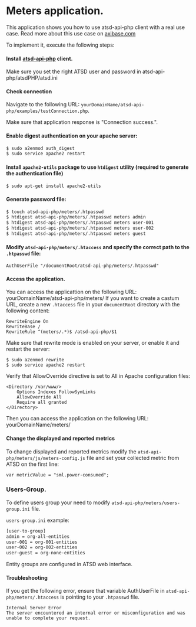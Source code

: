# Meters application. 

This application shows you how to use atsd-api-php client with a real use case.
Read more about this use case on [axibase.com]

To implement it, execute the following steps:

#### Install [atsd-api-php] client. 

Make sure you set the right ATSD user and password in atsd-api-php/atsdPHP/atsd.ini

#### Check connection
Navigate to the following URL: ```yourDomainName/atsd-api-php/examples/testConnection.php```.

Make sure that application response is "Connection success.".

#### Enable digest authentication on your apache server:
```bash
$ sudo a2enmod auth_digest
$ sudo service apache2 restart
```
#### Install ```apache2-utils``` package to use ```htdigest``` utility (required to generate the authentication file)
```bash
$ sudo apt-get install apache2-utils
```
#### Generate password file:
```bash
$ touch atsd-api-php/meters/.htpasswd
$ htdigest atsd-api-php/meters/.htpasswd meters admin
$ htdigest atsd-api-php/meters/.htpasswd meters user-001
$ htdigest atsd-api-php/meters/.htpasswd meters user-002
$ htdigest atsd-api-php/meters/.htpasswd meters guest
```
#### Modify ```atsd-api-php/meters/.htaccess``` and specify the correct path to the ```.htpasswd``` file:
```
AuthUserFile "/documentRoot/atsd-api-php/meters/.htpasswd"
```
#### Access the application.
You can access the applicattion on the following URL:
yourDomainName/atsd-api-php/meters/
If you want to create a castum URL, create a new ```.htaccess``` file in your ```documentRoot``` directory with the following content:
```
RewriteEngine On
RewriteBase /
RewriteRule ^(meters/.*)$ /atsd-api-php/$1 
```
Make sure that rewrite mode is enabled on your server, or enable it and restart the server:
```
$ sudo a2enmod rewrite
$ sudo service apache2 restart
```
Verify that AllowOverride directive is set to All in Apache configuration files:
```
<Directory /var/www/>
    Options Indexes FollowSymLinks
    AllowOverride All
    Require all granted
</Directory>
```
Then you can access the application on the following URL:
yourDomainName/meters/

#### Change the displayed and reported metrics
To change displayed and reported metrics modify the ```atsd-api-php/meters/js/meters-config.js``` file and set your collected metric from ATSD on the first line:
```
var metricValue = "sml.power-consumed";
```

### Users-Group.
To define users group your need to modify ```atsd-api-php/meters/users-group.ini``` file. 

```users-group.ini``` example:
```bash
[user-to-group]
admin = org-all-entities
user-001 = org-001-entities
user-002 = org-002-entities
user-guest = org-none-entities
```
Entity groups are configured in ATSD web interface.

#### Troubleshooting

If you get the following error, ensure that variable AuthUserFile in ```atsd-api-php/meters/.htaccess``` is pointing to your ```.htpasswd``` file.
```
Internal Server Error
The server encountered an internal error or misconfiguration and was unable to complete your request.
```

[atsd-api-php]:https://github.com/axibase/atsd-api-php
[axibase.com]:http://axibase.com/products/axibase-time-series-database/visualization/embedded-widgets/external-application/

